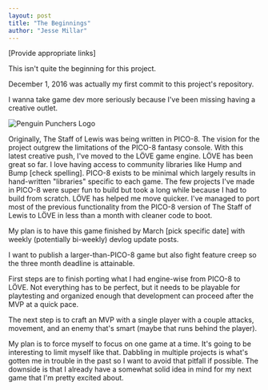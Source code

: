 ```yaml
---
layout: post
title: "The Beginnings"
author: "Jesse Millar"
---
```


[Provide appropriate links]

This isn't quite the beginning for this project.

December 1, 2016 was actually my first commit to this project's repository.

I wanna take game dev more seriously because I've been missing having a creative outlet.

![Penguin Punchers Logo]({{site.baseurl}}/images/penguin-punchers-logo.png)

Originally, The Staff of Lewis was being written in PICO-8. The vision for the project outgrew the limitations of the PICO-8 fantasy console. With this latest creative push, I've moved to the LÖVE game engine. LÖVE has been great so far. I love having access to community libraries like Hump and Bump [check spelling]. PICO-8 exists to be minimal which largely results in hand-written "libraries" specific to each game. The few projects I've made in PICO-8 were super fun to build but took a long while because I had to build from scratch. LÖVE has helped me move quicker. I've managed to port most of the previous functionality from the PICO-8 version of The Staff of Lewis to LÖVE in less than a month with cleaner code to boot.

My plan is to have this game finished by March [pick specific date] with weekly (potentially bi-weekly) devlog update posts.

I want to publish a larger-than-PICO-8 game but also fight feature creep so the three month deadline is attainable.

First steps are to finish porting what I had engine-wise from PICO-8 to LÖVE. Not everything has to be perfect, but it needs to be playable for playtesting and organized enough that development can proceed after the MVP at a quick pace.

The next step is to  craft an MVP with a single player with a couple attacks, movement, and an enemy that's smart (maybe that runs behind the player).

My plan is to force myself to focus on one game at a time. It's going to be interesting to limit myself like that. Dabbling in multiple projects is what's gotten me in trouble in the past so I want to avoid that pitfall if possible. The downside is that I already have a somewhat solid idea in mind for my next game that I'm pretty excited about.
